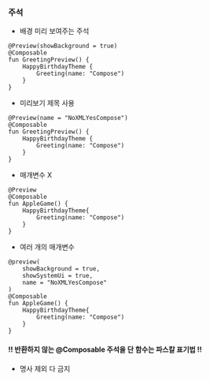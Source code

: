 ### 주석
- 배경 미리 보여주는 주석
```
@Preview(showBackground = true)
@Composable
fun GreetingPreview() {
    HappyBirthdayTheme {
        Greeting(name: "Compose")
    }
}
```
- 미리보기 제목 사용
```
@Preview(name = "NoXMLYesCompose")
@Composable
fun GreetingPreview() {
    HappyBirthdayTheme {
        Greeting(name: "Compose")
    }
}
```
- 매개변수 X
```
@Preview
@Composable
fun AppleGame() {
    HappyBirthdayTheme{
        Greeting(name: "Compose")
    }
}
```
- 여러 개의 매개변수
```
@preview(
    showBackground = true,
    showSystemUi = true,
    name = "NoXMLYesCompose"
)
@Composable
fun AppleGame() {
    HappyBirthdayTheme{
        Greeting(name: "Compose")
    }
}
```
#### !! 반환하지 않는 @Composable 주석을 단 함수는 파스칼 표기법 !!
- 명사 제외 다 금지
